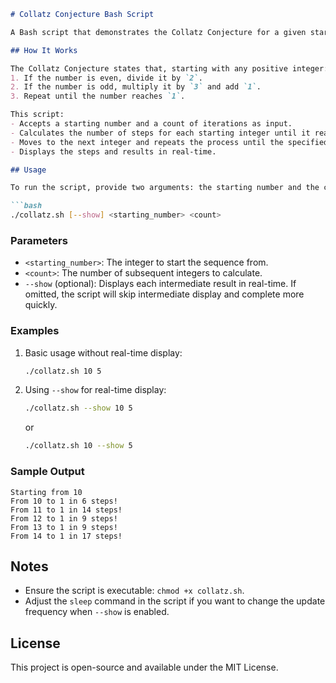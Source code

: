 ```markdown
# Collatz Conjecture Bash Script

A Bash script that demonstrates the Collatz Conjecture for a given starting integer and iterates through subsequent numbers for a specified count. The script calculates and displays the steps taken for each number to reach `1` according to the rules of the conjecture.

## How It Works

The Collatz Conjecture states that, starting with any positive integer:
1. If the number is even, divide it by `2`.
2. If the number is odd, multiply it by `3` and add `1`.
3. Repeat until the number reaches `1`.

This script:
- Accepts a starting number and a count of iterations as input.
- Calculates the number of steps for each starting integer until it reaches `1`.
- Moves to the next integer and repeats the process until the specified count is reached.
- Displays the steps and results in real-time.

## Usage

To run the script, provide two arguments: the starting number and the count of iterations. You can also use the `--show` flag to enable real-time progress display.

```bash
./collatz.sh [--show] <starting_number> <count>
```

### Parameters

- `<starting_number>`: The integer to start the sequence from.
- `<count>`: The number of subsequent integers to calculate.
- `--show` (optional): Displays each intermediate result in real-time. If omitted, the script will skip intermediate display and complete more quickly.

### Examples

1. Basic usage without real-time display:
   ```bash
   ./collatz.sh 10 5
   ```

2. Using `--show` for real-time display:
   ```bash
   ./collatz.sh --show 10 5
   ```

   or

   ```bash
   ./collatz.sh 10 --show 5
   ```

### Sample Output

```plaintext
Starting from 10
From 10 to 1 in 6 steps!
From 11 to 1 in 14 steps!
From 12 to 1 in 9 steps!
From 13 to 1 in 9 steps!
From 14 to 1 in 17 steps!
```

## Notes

- Ensure the script is executable: `chmod +x collatz.sh`.
- Adjust the `sleep` command in the script if you want to change the update frequency when `--show` is enabled.

## License

This project is open-source and available under the MIT License.
